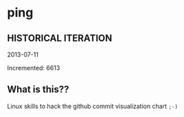 # ping

## HISTORICAL ITERATION
2013-07-11

Incremented: 6613

## What is this?? 
Linux skills to hack the github commit visualization chart `;-)`
